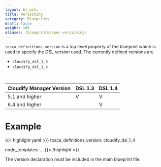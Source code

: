 ```yaml
---
layout: bt_wiki
title: Versioning
category: Blueprints
draft: false
weight: 100
aliases: /blueprints/spec-versioning/
---
```


`tosca_definitions_version` is a top level property of the blueprint which is used to specify the DSL version used.
The currently defined versions are 

* `cloudify_dsl_1_3`
* `cloudify_dsl_1_4`

<br>

| Cloudify Manager Version | DSL 1.3 | DSL 1.4 |
|--------------------------|---------|---------|
| 5.1 and higher           | V       | V       |
| 6.4 and higher           |         | V       |

# Example
{{< highlight  yaml >}}
tosca_definitions_version: cloudify_dsl_1_4

node_templates:
    ...
{{< /highlight >}}

The version declaration must be included in the main blueprint file.
